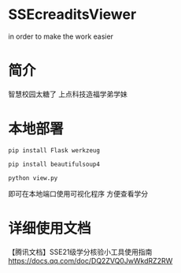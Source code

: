 # SSEcreaditsViewer
 in order to make the work easier

# 简介
智慧校园太糖了
上点科技造福学弟学妹

# 本地部署

```
pip install Flask werkzeug

pip install beautifulsoup4

python view.py
```
即可在本地端口使用可视化程序
方便查看学分

# 详细使用文档

【腾讯文档】SSE21级学分核验小工具使用指南
https://docs.qq.com/doc/DQ2ZVQ0JwWkdRZ2RW
